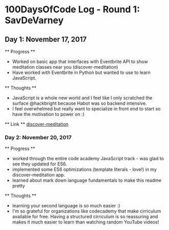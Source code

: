 # 100DaysOfCode Log - Round 1: SavDeVarney

## Day 1: November 17, 2017

** Progress **
- Worked on basic app that interfaces with Eventbrite API to show meditation classes near you (discover-meditation)
- Have worked with Eventbrite in Python but wanted to use to learn JavaScript.

** Thoughts **
- JavaScript is a whole new world and I feel like I only scratched the surface @hackbright because Habot was so backend intensive. 
- I feel overwhelmed but really want to specialize in front end to start so have the motivation to power on :) 

** Link **
[discover-meditation](https://github.com/savdevarney/discover-meditation)


### Day 2: November 20, 2017

** Progress **
- worked through the entire code academy JavaScript track - was glad to see they updated for ES6. 
- implemented some ES6 optimizations (template literals - love!) in my discover-meditation app.
- learned about mark down language fundamentals to make this readme pretty

** Thoughts **
- learning your second language is so much easier :) 
- I'm so grateful for organizations like codecademy that make cirriculum available for free.  Having a structured cirriculum is so reassuring and makes it much easier to learn than watching random YouTube videos!


